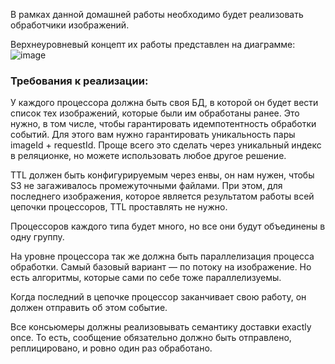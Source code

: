 В рамках данной домашней работы необходимо будет реализовать обработчики изображений.

Верхнеуровневый концепт их работы представлен на диаграмме:
﻿
![image](https://github.com/ExKaSeT/ab-2024-hw/assets/114438649/3434b094-0b34-4f7b-886f-5e0243858aff)

### Требования к реализации:

У каждого процессора должна быть своя БД, в которой он будет вести список тех изображений, которые были им обработаны ранее. Это нужно, в том числе, чтобы гарантировать идемпотентность обработки событий. Для этого вам нужно гарантировать уникальность пары imageId + requestId. Проще всего это сделать через уникальный индекс в реляционке, но можете использовать любое другое решение.

TTL должен быть конфигурируемым через енвы, он нам нужен, чтобы S3 не загаживалось промежуточными файлами. При этом, для последнего изображения, которое является результатом работы всей цепочки процессоров, TTL проставлять не нужно.

Процессоров каждого типа будет много, но все они будут объединены в одну группу.

На уровне процессора так же должна быть параллелизация процесса обработки. Самый базовый вариант — по потоку на изображение. Но есть алгоритмы, которые сами по себе тоже параллелизуемы.

Когда последний в цепочке процессор заканчивает свою работу, он должен отправить об этом событие.

Все консьюмеры должны реализовывать семантику доставки exactly once. То есть, сообщение обязательно должно быть отправлено, реплицировано, и ровно один раз обработано.
